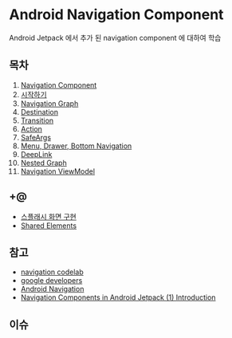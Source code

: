 # Android Navigation Component
Android Jetpack 에서 추가 된 navigation component 에 대하여 학습

## 목차
1. [Navigation Component](https://github.com/StudyFork/CleanArchitectureStudy01/tree/master/01_navigation_component/01_navigation_component.md)
2. [시작하기](https://github.com/StudyFork/CleanArchitectureStudy01/tree/master/01_navigation_component/02_시작하기.md)
3. [Navigation Graph]()
4. [Destination]()
5. [Transition]()
6. [Action]()
7. [SafeArgs]()
8. [Menu, Drawer, Bottom Navigation]()
9. [DeepLink]()
10. [Nested Graph]()
11. [Navigation ViewModel]()

## +@
* [스플래시 화면 구현]()
* [Shared Elements]()

## 참고
* [navigation codelab](https://codelabs.developers.google.com/codelabs/android-navigation/index.html?index=..%2F..index#0)
* [google developers](https://developer.android.com/guide/navigation)
* [Android Navigation](https://brunch.co.kr/@oemilk/210)
* [Navigation Components in Android Jetpack (1) Introduction
](https://medium.com/@maryangmin/navigation-components-in-android-jetpack-1-introduction-e38442f70f)

## 이슈
